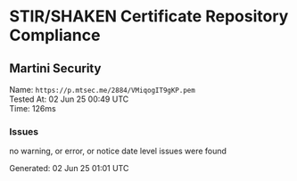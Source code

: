 # STIR/SHAKEN Certificate Repository Compliance

## Martini Security

Name: `https://p.mtsec.me/2884/VMiqogIT9gKP.pem`\
Tested At: 02 Jun 25 00:49 UTC\
Time: 126ms

### Issues

no warning, or error, or notice date level issues were found

Generated: 02 Jun 25 01:01 UTC